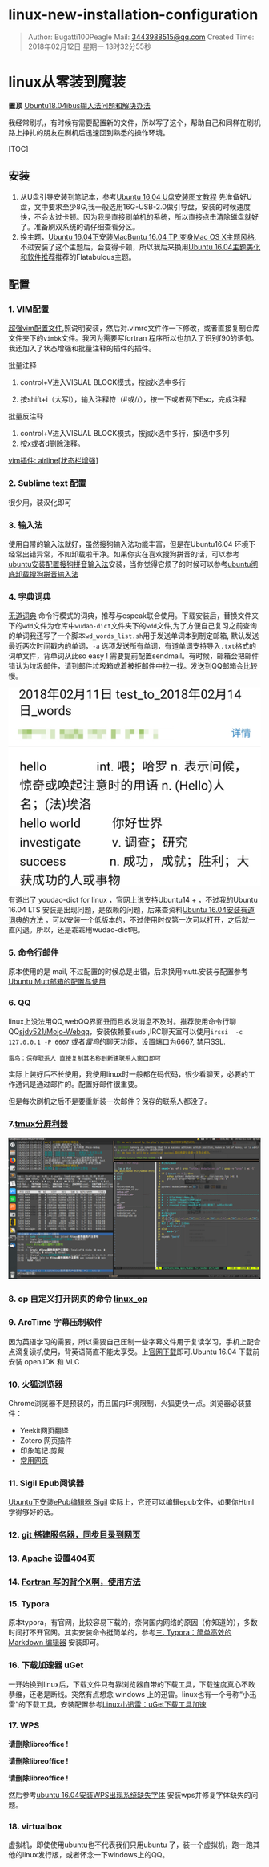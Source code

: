 # linux-new-installation-configuration
> Author: Bugatti100Peagle  Mail: 3443988515@qq.com
> Created Time: 2018年02月12日 星期一 13时32分55秒

# linux从零装到魔装

**置顶** [Ubuntu18.04ibus输入法问题和解决办法](./PinyinProblem/输入法解决方法.md)

我经常刷机，有时候有需要配置新的文件，所以写了这个，帮助自己和同样在刷机路上挣扎的朋友在刷机后迅速回到熟悉的操作环境。

[TOC]

## 安装

1. 从U盘引导安装到笔记本，参考[Ubuntu 16.04 U盘安装图文教程](http://www.linuxidc.com/Linux/2016-04/130520.htm) 
   先准备好U盘，文中要求至少8G,我一般选用16G-USB-2.0做引导盘，安装的时候速度快，不会太过卡顿。因为我是直接刷单机的系统，所以直接点击清除磁盘就好了。准备刷双系统的请仔细查看分区。
2. 换主题，[Ubuntu 16.04下安装MacBuntu 16.04 TP 变身Mac OS X主题风格](http://www.linuxidc.com/Linux/2016-06/131947.htm),不过安装了这个主题后，会变得卡顿，所以我后来换用[Ubuntu 16.04主题美化和软件推荐](http://www.linuxidc.com/Linux/2016-09/135165.htm)推荐的Flatabulous主题。

## 配置

### 1. VIM配置 

[超强vim配置文件](https://github.com/ma6174/vim-deprecated),照说明安装，然后对.vimrc文件作一下修改，或者直接复制仓库文件夹下的`vimbk`文件。我因为需要写fortran 程序所以也加入了识别f90的语句。我还加入了状态增强和批量注释的插件的插件。

批量注释

1. control+V进入VISUAL BLOCK模式，按j或k选中多行

2. 按shift+i（大写I），输入注释符（#或//），按一下或者两下Esc，完成注释

批量反注释

1. control+V进入VISUAL  BLOCK模式，按j或k选中多行，按l选中多列
2. 按x或者d删除注释。

[vim插件: airline[状态栏增强] ](http://www.wklken.me/posts/2015/06/07/vim-plugin-airline.html) 

### 2. Sublime text 配置

很少用，装汉化即可

### 3. 输入法

使用自带的输入法就好，虽然搜狗输入法功能丰富，但是在Ubuntu16.04 环境下经常出错异常，不如卸载啦干净。如果你实在喜欢搜狗拼音的话，可以参考[ubuntu安装配置搜狗拼音输入法](https://jingyan.baidu.com/article/a3aad71aa1abe7b1fa009641.html)安装，当你觉得它烦了的时候可以参考[ubuntu彻底卸载搜狗拼音输入法](https://jingyan.baidu.com/article/9faa723154c3dc473d28cb41.html) 

### 4. 字典词典

[无道词典](https://github.com/ChestnutHeng/Wudao-dict) 命令行模式的词典，推荐与espeak联合使用。下载安装后，替换文件夹下的`wdd`文件为仓库中`wudao-dict`文件夹下的`wdd`文件,为了方便自己复习之前查询的单词我还写了一个脚本`wd_words_list.sh`用于发送单词本到制定邮箱, 默认发送最近两次时间戳内的单词，`-a` 选项发送所有单词，有道单词支持导入`.txt`格式的词单文件，背单词从此so easy ! 需要提前配置sendmail。有时候，邮箱会把邮件错认为垃圾邮件，请到邮件垃圾箱或着被拒邮件中找一找。发送到QQ邮箱会比较慢。

![邮件效果](./pictures/wds_1.jpg)

有道出了 youdao-dict for linux ，官网上说支持Ubuntu14 + ，不过我的Ubuntu 16.04 LTS 安装是出现问题，是依赖的问题，后来查资料[Ubuntu 16.04安装有道词典的方法](http://blog.csdn.net/zhuiqiuk/article/details/53645023) ，可以安装一个低版本的，不过使用时仅第一次可以打开，之后就一直闪退。所以，还是乖乖用wudao-dict吧。

### 5. 命令行邮件

原本使用的是 mail, 不过配置的时候总是出错，后来换用mutt.安装与配置参考[Ubuntu Mutt邮箱的配置与使用](http://blog.csdn.net/nolan__roronoa/article/details/52335223) 

### 6. QQ

linux上没法用QQ,webQQ界面丑而且收发消息不及时。推荐使用命令行聊QQ[sjdy521/Mojo-Webqq](https://github.com/sjdy521/Mojo-Webqq)，安装依赖要`sudo` ,IRC聊天室可以使用`irssi  -c 127.0.0.1 -P 6667` 或者*雷鸟*的聊天功能，设置端口为6667, 禁用SSL. 

```
雷鸟：保存联系人 直接复制其名称到新建联系人窗口即可	
```

实际上装好后不长使用，我使用linux时一般都在码代码，很少看聊天，必要的工作通讯是通过邮件的。配置好邮件很重要。

但是每次刷机之后不是要重新装一次邮件？保存的联系人都没了。


### 7.[tmux分屏利器](./tmux/tmux.md)

![tmux](./pictures/tmux_1.png)


### 8. op 自定义打开网页的命令 [linux_op](./op/linux_op.md)

### 9. ArcTime 字幕压制软件

因为英语学习的需要，所以需要自己压制一些字幕文件用于复读学习，手机上配合点滴复读机使用，背英语简直不能太享受。上[官网下载](http://www.arctime.org/download.html)即可.Ubuntu 16.04 下载前安装 openJDK 和 VLC 

### 10. 火狐浏览器

Chrome浏览器不是预装的，而且国内环境限制，火狐更快一点。浏览器必装插件：

- Yeekit网页翻译
- Zotero 网页插件
- 印象笔记.剪藏
- [常用网页](./common_web_pages.md)

### 11. Sigil Epub阅读器

[Ubuntu下安装ePub编辑器 Sigil](https://www.linuxidc.com/Linux/2012-12/75833.htm) 实际上，它还可以编辑epub文件，如果你Html学得够好的话。

### 12. [git 搭建服务器，同步目录到网页](./git_service.md) 

### 13. [Apache 设置404页](./apache_404.md)

### 14. [Fortran 写的背个X啊，使用方法](./xxx/README.md)

### 15. Typora  

原本typora，有官网，比较容易下载的，奈何国内网络的原因（你知道的），多数时间打不开官网。其实安装命令挺简单的，参考[三. Typora：简单高效的 Markdown 编辑器](http://blog.csdn.net/wirelessqa/article/details/70432631) 安装即可。

### 16. 下载加速器 uGet

一开始换到linux后，下载文件只有靠浏览器自带的下载工具，下载速度真心不敢恭维，还老是断线。突然有点想念 windows 上的迅雷。linux也有一个号称“小迅雷”的下载工具，安装配置参考[Linux小迅雷：uGet下载工具加速](http://www.mintos.org/skill/uget-aria2-tweak.html) 

### 17. WPS

**请删除libreoffice !**

**请删除libreoffice !**

**请删除libreoffice !**

然后参考[ubuntu 16.04安装WPS出现系统缺失字体](http://blog.csdn.net/stefansalvatore/article/details/72765659) 安装wps并修复字体缺失的问题。

### 18. virtualbox

虚拟机，即使使用ubuntu也不代表我们只用ubuntu 了，装一个虚拟机，跑一跑其他的linux发行版，或者怀念一下windows上的QQ。